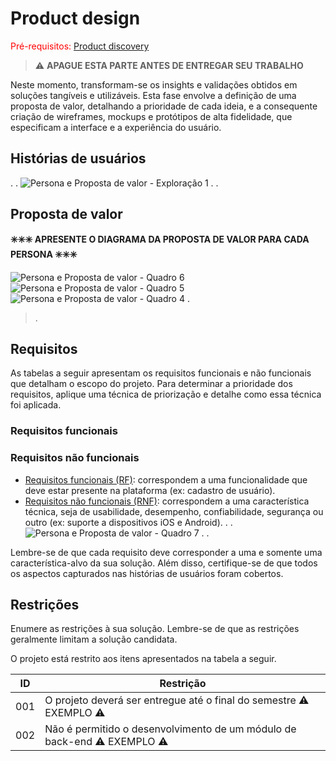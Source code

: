 # Product design

<span style="color:red">Pré-requisitos: <a href="02-Product-discovery.md"> Product discovery</a></span>


> ⚠️ **APAGUE ESTA PARTE ANTES DE ENTREGAR SEU TRABALHO**

Neste momento, transformam-se os insights e validações obtidos em soluções tangíveis e utilizáveis. Esta fase envolve a definição de uma proposta de valor, detalhando a prioridade de cada ideia, e a consequente criação de wireframes, mockups e protótipos de alta fidelidade, que especificam a interface e a experiência do usuário.


## Histórias de usuários

.
.
![Persona e Proposta de valor - Exploração 1](https://github.com/user-attachments/assets/793dcb6d-0a8f-4d33-acc3-13c439092d36)
.
.

## Proposta de valor

**✳️✳️✳️ APRESENTE O DIAGRAMA DA PROPOSTA DE VALOR PARA CADA PERSONA ✳️✳️✳️**


![Persona e Proposta de valor - Quadro 6](https://github.com/user-attachments/assets/6f2b8297-9c32-4375-865e-65824f9a3e48)
![Persona e Proposta de valor - Quadro 5](https://github.com/user-attachments/assets/c4f052da-9180-4e30-914d-727d587ac612)
![Persona e Proposta de valor - Quadro 4](https://github.com/user-attachments/assets/f3bfa2b5-2296-47f4-96d9-7593161998c7)
.
> .
> 

## Requisitos

As tabelas a seguir apresentam os requisitos funcionais e não funcionais que detalham o escopo do projeto. Para determinar a prioridade dos requisitos, aplique uma técnica de priorização e detalhe como essa técnica foi aplicada.

### Requisitos funcionais


### Requisitos não funcionais

- [Requisitos funcionais
 (RF)](https://pt.wikipedia.org/wiki/Requisito_funcional):
 correspondem a uma funcionalidade que deve estar presente na
  plataforma (ex: cadastro de usuário).
- [Requisitos não funcionais
  (RNF)](https://pt.wikipedia.org/wiki/Requisito_n%C3%A3o_funcional):
  correspondem a uma característica técnica, seja de usabilidade,
  desempenho, confiabilidade, segurança ou outro (ex: suporte a
  dispositivos iOS e Android).
  .
  .
  ![Persona e Proposta de valor - Quadro 7](https://github.com/user-attachments/assets/89b62f2b-74c3-4612-9dd5-0baf7f4950b5)
  .
  .


Lembre-se de que cada requisito deve corresponder a uma e somente uma característica-alvo da sua solução. Além disso, certifique-se de que todos os aspectos capturados nas histórias de usuários foram cobertos.



## Restrições

Enumere as restrições à sua solução. Lembre-se de que as restrições geralmente limitam a solução candidata.

O projeto está restrito aos itens apresentados na tabela a seguir.

|ID| Restrição                                             |
|--|-------------------------------------------------------|
|001| O projeto deverá ser entregue até o final do semestre ⚠️ EXEMPLO ⚠️ |
|002| Não é permitido o desenvolvimento de um módulo de back-end  ⚠️ EXEMPLO ⚠️  |
